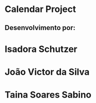 # Calendar Project

## Desenvolvimento por:
# Isadora Schutzer
# João Victor da Silva
# Taina Soares Sabino

